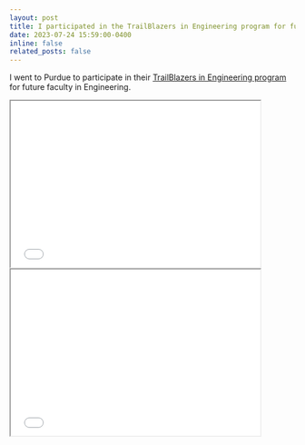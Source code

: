 ```yaml
---
layout: post
title: I participated in the TrailBlazers in Engineering program for future faculty at Purdue.
date: 2023-07-24 15:59:00-0400
inline: false
related_posts: false
---
```


I went to Purdue to participate in their [TrailBlazers in Engineering program](https://engineering.purdue.edu/Engr/Trailblazers/Fellows/2023/West) for future faculty in Engineering.


<iframe src="../../assets/img/TBE_solo.jpg" scrolling="no" style=" width: 440px; height: 293px;  overflow: hidden;" ></iframe>

<iframe src="../../assets/img/TBE_group.jpg" scrolling="no" style=" width: 440px; height: 293px;  overflow: hidden;" ></iframe>